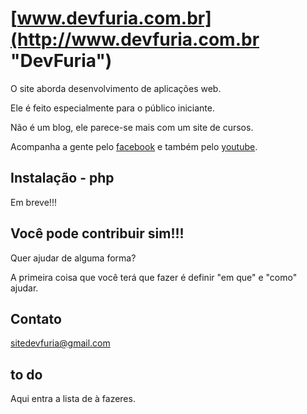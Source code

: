 # [www.devfuria.com.br](http://www.devfuria.com.br "DevFuria")

O site aborda desenvolvimento de aplicações web.

Ele é feito especialmente para o público iniciante.

Não é um blog, ele parece-se mais com um site de cursos.

Acompanha a gente pelo [facebook](https://www.facebook.com/devfuria/) e também pelo [youtube](https://www.youtube.com/user/DevFuria).


## Instalação - php

Em breve!!!


## Você pode contribuir sim!!!

Quer ajudar de alguma forma?

A primeira coisa que você terá que fazer é definir "em que" e "como" ajudar.


## Contato

sitedevfuria@gmail.com


## to do

Aqui entra a lista de à fazeres.